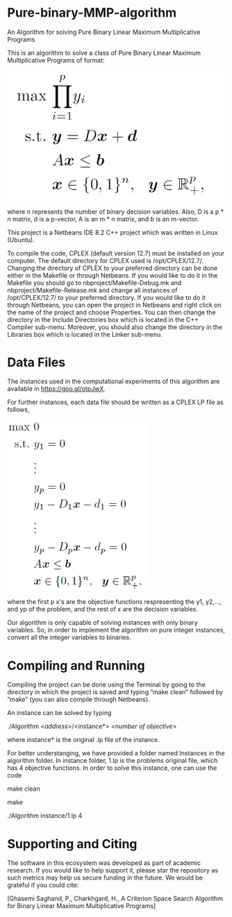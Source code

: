 # Pure-binary-MMP-algorithm
An Algorithm for solving Pure Binary Linear Maximum Multiplicative Programs 

This is an algorithm to solve a class of Pure Binary Linear Maximum Multiplicative Programs of format:

![Images](Images/problem.jpg)

where n represents the number of  binary decision variables. Also, D is a p * n matrix, d is a p-vector, A is an m * n matrix, and b is an m-vector.

This project is a Netbeans IDE 8.2 C++ project which was written in Linux (Ubuntu).

To compile the code, CPLEX (default version 12.7) must be installed on your computer. The default directory for CPLEX used is /opt/CPLEX/12.7/. Changing the directory of CPLEX to your preferred directory can be done either in the Makefile or through Netbeans. If you would like to do it in the Makefile you should go to nbproject/Makefile-Debug.mk and nbproject/Makefile-Release.mk and change all instances of /opt/CPLEX/12.7/ to your preferred directory. If you would like to do it through Netbeans, you can open the project in Netbeans and right click on the name of the project and choose Properties. You can then change the directory in the Include Directories box which is located in the C++ Compiler sub-menu. Moreover, you should also change the directory in the Libraries box which is located in the Linker sub-menu.

# Data Files
The instances used in the computational experiments of this algorithm are available in https://goo.gl/otpJwX.

For further instances, each data file should be written as a CPLEX LP file as follows,

![Images](Images/instance.jpg)


where the first p x's are the objective functions respresenting the y1, y2,..., and yp of the problem, and the rest of x are the decision variables.

Our algorithm is only capable of solving instances with only binary variables. So, in order to implement the algorithm on pure integer instances, convert all the integer variables to binaries.


# Compiling and Running

Compiling the project can be done using the Terminal by going to the directory in which the project is saved and typing ”make clean” followed by ”make” (you can also compile through Netbeans).

An instance can be solved by typing 

./Algorithm <*address*>/<instance*> <*number of objective*>

where instance* is the original .lp file of the instance.

For better understanging, we have provided a folder named Instances in the algorithm folder. In instance folder, 1.lp is the problems original file, which has 4 objective functions. In order to solve this instance, one can use the code

make clean

make

./Algorithm instance/1.lp 4

# Supporting and Citing

The software in this ecosystem was developed as part of academic research. If you would like to help support it, please star the repository as such metrics may help us secure funding in the future. We would be grateful if you could cite:

[Ghasemi Saghand, P., Charkhgard, H., A Criterion Space Search Algorithm for Binary Linear Maximum Multiplicative Programs]
